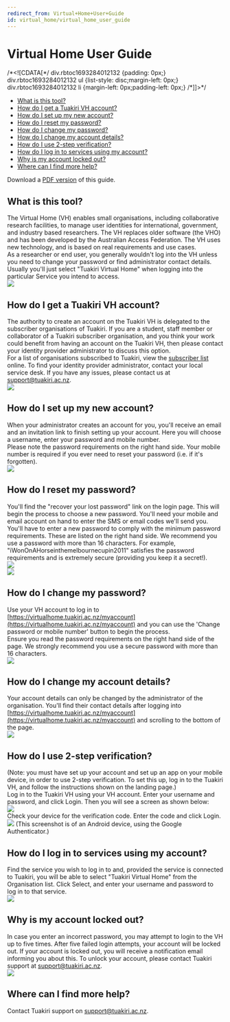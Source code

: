 ```yaml
---
redirect_from: Virtual+Home+User+Guide
id: virtual_home/virtual_home_user_guide
---
```

# Virtual Home User Guide

/\*<!\[CDATA\[\*/ div.rbtoc1693284012132 {padding: 0px;} div.rbtoc1693284012132 ul {list-style: disc;margin-left: 0px;} div.rbtoc1693284012132 li {margin-left: 0px;padding-left: 0px;} /\*\]\]>\*/

*   [What is this tool?](#VirtualHomeUserGuide-Whatisthistool?)
*   [How do I get a Tuakiri VH account?](#VirtualHomeUserGuide-HowdoIgetaTuakiriVHaccount?)
*   [How do I set up my new account?](#VirtualHomeUserGuide-HowdoIsetupmynewaccount?)
*   [How do I reset my password?](#VirtualHomeUserGuide-HowdoIresetmypassword?)
*   [How do I change my password?](#VirtualHomeUserGuide-HowdoIchangemypassword?)
*   [How do I change my account details?](#VirtualHomeUserGuide-HowdoIchangemyaccountdetails?)
*   [How do I use 2-step verification?](#VirtualHomeUserGuide-HowdoIuse2-stepverification?)
*   [How do I log in to services using my account?](#VirtualHomeUserGuide-HowdoIlogintoservicesusingmyaccount?)
*   [Why is my account locked out?](#VirtualHomeUserGuide-Whyismyaccountlockedout?)
*   [Where can I find more help?](#VirtualHomeUserGuide-WherecanIfindmorehelp?)

Download a [PDF version](https://reannz.atlassian.net/wiki/download/attachments/3815538773/VH%20User%20Guide%20v3.pdf?version=1&modificationDate=1412247787000&cacheVersion=1&api=v2) of this guide.

## What is this tool?

The Virtual Home (VH) enables small organisations, including collaborative research facilities, to manage user identities for international, government, and industry based researchers. The VH replaces older software (the VHO) and has been developed by the Australian Access Federation. The VH uses new technology, and is based on real requirements and use cases.  
As a researcher or end user, you generally wouldn't log into the VH unless you need to change your password or find administrator contact details. Usually you'll just select "Tuakiri Virtual Home" when logging into the particular Service you intend to access.  
![](https://reannz.atlassian.net/wiki/download/attachments/3815538773/worddav4f6d8952888bf3536aa2ef60f3d6d015.png?api=v2)

## How do I get a Tuakiri VH account?

The authority to create an account on the Tuakiri VH is delegated to the subscriber organisations of Tuakiri. If you are a student, staff member or collaborator of a Tuakiri subscriber organisation, and you think your work could benefit from having an account on the Tuakiri VH, then please contact your identity provider administrator to discuss this option.  
For a list of organisations subscribed to Tuakiri, view the [subscriber list](https://reannz.atlassian.net/wiki/spaces/Tuakiri/pages/3815539864/Subscriber+List) online. To find your identity provider administrator, contact your local service desk. If you have any issues, please contact us at [support@tuakiri.ac.nz](mailto:support@tuakiri.ac.nz).  
![](https://reannz.atlassian.net/wiki/download/attachments/3815538773/worddav34a6f956f393915b2b73e0e18e2356ab.png?api=v2)

## How do I set up my new account?

When your administrator creates an account for you, you'll receive an email and an invitation link to finish setting up your account. Here you will choose a username, enter your password and mobile number.  
Please note the password requirements on the right hand side. Your mobile number is required if you ever need to reset your password (i.e. if it's forgotten).  
![](https://reannz.atlassian.net/wiki/download/attachments/3815538773/worddavc3b9b3d16d10fb431016817927d1cf89.png?api=v2)

## How do I reset my password?

You'll find the "recover your lost password" link on the login page. This will begin the process to choose a new password. You'll need your mobile and email account on hand to enter the SMS or email codes we'll send you.  
You'll have to enter a new password to comply with the minimum password requirements. These are listed on the right hand side. We recommend you use a password with more than 16 characters. For example, "iWonOnAHorseinthemelbournecupin2011" satisfies the password requirements and is extremely secure (providing you keep it a secret!).  
![](https://reannz.atlassian.net/wiki/download/attachments/3815538773/worddav4b22a9290f8deceaf914f66c9889b54c.png?api=v2)  
![](https://reannz.atlassian.net/wiki/download/attachments/3815538773/worddav5113787a5390ec918a94773743b4cf65.png?api=v2)

## How do I change my password?

Use your VH account to log in to [https://virtualhome.tuakiri.ac.nz/myaccount](https://virtualhome.tuakiri.ac.nz/myaccount) and you can use the 'Change password or mobile number' button to begin the process.  
Ensure you read the password requirements on the right hand side of the page. We strongly recommend you use a secure password with more than 16 characters.  
![](https://reannz.atlassian.net/wiki/download/attachments/3815538773/worddav193a00238ed9fc2c2dca3102ab29e6ae.png?api=v2)

## How do I change my account details?

Your account details can only be changed by the administrator of the organisation. You'll find their contact details after logging into [https://virtualhome.tuakiri.ac.nz/myaccount](https://virtualhome.tuakiri.ac.nz/myaccount) and scrolling to the bottom of the page.  
![](https://reannz.atlassian.net/wiki/download/attachments/3815538773/worddavcdd41bb722458bdbb7e6af681a415ca1.png?api=v2)

## How do I use 2-step verification?

(Note: you must have set up your account and set up an app on your mobile device, in order to use 2-step verification. To set this up, log in to the Tuakiri VH, and follow the instructions shown on the landing page.)  
Log in to the Tuakiri VH using your VH account. Enter your username and password, and click Login. Then you will see a screen as shown below:  
![](https://reannz.atlassian.net/wiki/download/attachments/3815538773/worddavb6ab82b47396ce867c3a694d834e5a44.png?api=v2)  
Check your device for the verification code. Enter the code and click Login.  
![](https://reannz.atlassian.net/wiki/download/attachments/3815538773/worddav149fc7d81874d83abb1254564a8e5a6c.png?api=v2) (This screenshot is of an Android device, using the Google Authenticator.)  
  

## How do I log in to services using my account?

Find the service you wish to log in to and, provided the service is connected to Tuakiri, you will be able to select "Tuakiri Virtual Home" from the Organisation list. Click Select, and enter your username and password to log in to that service.  
![](https://reannz.atlassian.net/wiki/download/attachments/3815538773/worddavfe203f03761856028229100ffc69b39f.png?api=v2)

## Why is my account locked out?

In case you enter an incorrect password, you may attempt to login to the VH up to five times. After five failed login attempts, your account will be locked out. If your account is locked out, you will receive a notification email informing you about this. To unlock your account, please contact Tuakiri support at [support@tuakiri.ac.nz](mailto:support@tuakiri.ac.nz).  
![](https://reannz.atlassian.net/wiki/download/attachments/3815538773/worddav88902501d37e95babd648b11fcbef808.png?api=v2)

## Where can I find more help?

Contact Tuakiri support on [support@tuakiri.ac.nz](mailto:support@tuakiri.ac.nz.).
